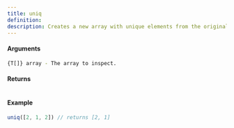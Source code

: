 ```yaml
---
title: uniq
definition: 
description: Creates a new array with unique elements from the original array.
---
```



#### Arguments


```bash
{T[]} array - The array to inspect.
```


#### Returns


```bash

```


#### Example


```ts
uniq([2, 1, 2]) // returns [2, 1]
```